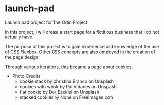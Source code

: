 # launch-pad
Launch pad project for The Odin Project

In this project, I will create a start page for a fictitious business that I do not actually have. 

The purpose of this project is to gain experience and knowledge of the use of CSS Flexbox.  Other CSS concepts are also employed in the creation of the page design.

Through various iterations, this became a page about cookies.  

+   Photo Credits
    +   cookie stack by Christina Branco on Unsplash
    +   cookies with whisk by Rai Vidanes on Unsplash
    +   flat cookie by Dex Ezekiel on Unsplash
    +   stacked cookies by None on FreeImages.com


